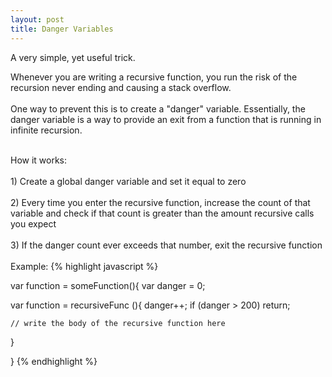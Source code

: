 ```yaml
---
layout: post
title: Danger Variables
---
```

A very simple, yet useful trick.

Whenever you are writing a recursive function, you run the risk of 
the recursion never ending and causing a stack overflow.
<br><br>
One way to prevent this is to create a "danger" variable.  Essentially, 
the danger variable is a way to provide an exit from a function that is running in infinite recursion.
<br><br>

How it works: 
<br><br>1) Create a global danger variable and set it equal to zero
<br><br>2) Every time you enter the recursive function, increase the count of that variable and check if that count is greater than the amount recursive calls you expect
<br>
<br>
3) If the danger count ever exceeds that number, exit the recursive function
<br>
<br>Example:
{% highlight javascript %}

var function = someFunction(){
  var danger = 0;
  
  var function = recursiveFunc (){
    danger++;
    if (danger > 200) return;

    // write the body of the recursive function here
    
  } 

}
{% endhighlight %}